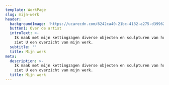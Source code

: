 ```yaml
---
template: WorkPage
slug: mijn-werk
header:
  backgroundImage: 'https://ucarecdn.com/6242ca40-21bc-4182-a275-d39962cdc7e6/'
  button1: Over de artist
  introText: >-
    Ik maak met mijn kettingzagen diverse objecten en sculpturen van hout, hier
    ziet U een overzicht van mijn werk.
  subtitle: ''
  title: Mijn werk
meta:
  description: >-
    Ik maak met mijn kettingzagen diverse objecten en sculpturen van hout, hier
    ziet U een overzicht van mijn werk.
  title: Mijn werk
---
```


